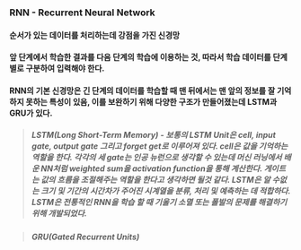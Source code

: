 ### RNN - Recurrent Neural Network

#### 순서가 있는 데이터를 처리하는데 강점을 가진 신경망
#### 앞 단계에서 학습한 결과를 다음 단계의 학습에 이용하는 것, 따라서 학습 데이터를 단계별로 구분하여 입력해야 한다.
#### RNN의 기본 신경망은 긴 단계의 데이터를 학습할 때 맨 뒤에서는 맨 앞의 정보를 잘 기억하지 못하는 특성이 있음, 이를 보완하기 위해 다양한 구조가 만들어졌는데 LSTM과 GRU가 있다.

> ##### LSTM(Long Short-Term Memory) - 보통의 LSTM Unit은 cell, input gate, output gate 그리고 forget get로 이루어져 있다. cell은 값을 기억하는 역할을 한다. 각각의 세 gate는 인공 뉴런으로 생각할 수 있는데 머신 러닝에서 배운 NN처럼 weighted sum을 activation function을 통해 계산한다. 게이트는 값의 흐름을 조절해주는 역할을 한다고 생각하면 될것 같다. LSTM은 알 수없는 크기 및 기간의 시간차가 주어진 시계열을 분류, 처리 및 예측하는 데 적합하다. LSTM은 전통적인 RNN을 학습 할 때 기울기 소멸 또는 폴발의 문제를 해결하기 위해 개발되었다.

> ##### GRU(Gated Recurrent Units)
